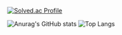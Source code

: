 [![Solved.ac Profile](http://mazassumnida.wtf/api/v2/generate_badge?boj=loevray)](https://solved.ac/loevray/)

![Anurag's GitHub stats](https://github-readme-stats.vercel.app/api?username=loevray&show_icons=true&theme=dracula) ![Top Langs](https://github-readme-stats.vercel.app/api/top-langs/?username=loevray&layout=compact&theme=dracula)
